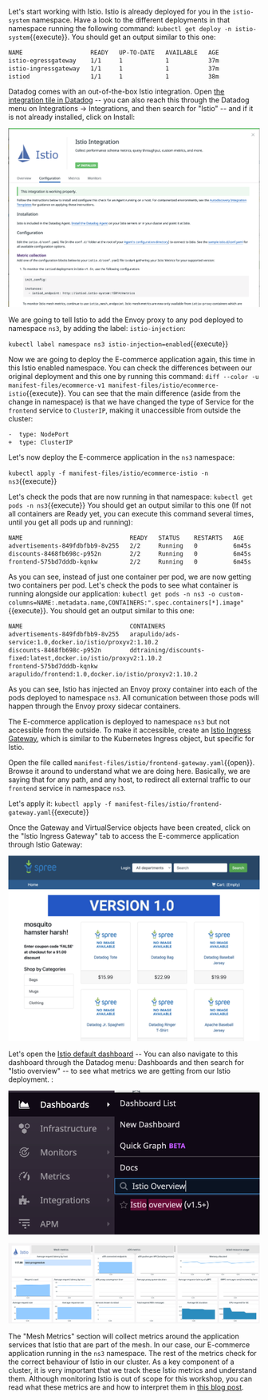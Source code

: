 Let's start working with Istio. Istio is already deployed for you in the `istio-system` namespace. Have a look to the different deployments in that namespace running the following command: `kubectl get deploy -n istio-system`{{execute}}. You should get an output similar to this one:

```
NAME                   READY   UP-TO-DATE   AVAILABLE   AGE
istio-egressgateway    1/1     1            1           37m
istio-ingressgateway   1/1     1            1           37m
istiod                 1/1     1            1           38m
```

Datadog comes with an out-of-the-box Istio integration. Open [the integration tile in Datadog](https://app.datadoghq.com/account/settings#integrations/istio) -- you can also reach this through the Datadog menu on Integrations -> Integrations, and then search for "Istio" -- and if it is not already installed, click on Install:

![Screenshot of Istio Integration](./assets/istio_integration.png)

We are going to tell Istio to add the Envoy proxy to any pod deployed to namespace `ns3`, by adding the label: `istio-injection`:

`kubectl label namespace ns3 istio-injection=enabled`{{execute}}

Now we are going to deploy the E-commerce application again, this time in this Istio enabled namespace. You can check the differences between our original deployment and this one by running this command: `diff --color -u manifest-files/ecommerce-v1 manifest-files/istio/ecommerce-istio`{{execute}}. You can see that the main difference (aside from the change in namespace) is that we have changed the type of Service for the `frontend` service to `ClusterIP`, making it unaccessible from outside the cluster:

```
-  type: NodePort
+  type: ClusterIP
```

Let's now deploy the E-commerce application in the `ns3` namespace:

`kubectl apply -f manifest-files/istio/ecommerce-istio -n ns3`{{execute}}

Let's check the pods that are now running in that namespace: `kubectl get pods -n ns3`{{execute}} You should get an output similar to this one (If not all containers are Ready yet, you can execute this command several times, until you get all pods up and running):

```
NAME                              READY   STATUS    RESTARTS   AGE
advertisements-849fdbfbb9-8v255   2/2     Running   0          6m45s
discounts-8468fb698c-p952n        2/2     Running   0          6m45s
frontend-575bd7dddb-kqnkw         2/2     Running   0          6m45s
```

As you can see, instead of just one container per pod, we are now getting two containers per pod. Let's check the pods to see what container is running alongside our application: `kubectl get pods -n ns3 -o custom-columns=NAME:.metadata.name,CONTAINERS:".spec.containers[*].image"`{{execute}}. You should get an output similar to this one:

```
NAME                              CONTAINERS
advertisements-849fdbfbb9-8v255   arapulido/ads-service:1.0,docker.io/istio/proxyv2:1.10.2
discounts-8468fb698c-p952n        ddtraining/discounts-fixed:latest,docker.io/istio/proxyv2:1.10.2
frontend-575bd7dddb-kqnkw         arapulido/frontend:1.0,docker.io/istio/proxyv2:1.10.2
```

As you can see, Istio has injected an Envoy proxy container into each of the pods deployed to namespace `ns3`. All comunication between those pods will happen through the Envoy proxy sidecar containers.

The E-commerce application is deployed to namespace `ns3` but not accessible from the outside. To make it accessible, create an [Istio Ingress Gateway](https://istio.io/latest/docs/concepts/traffic-management/#gateways), which is similar to the Kubernetes Ingress object, but specific for Istio.

Open the file called `manifest-files/istio/frontend-gateway.yaml`{{open}}. Browse it around to understand what we are doing here. Basically, we are saying that for any path, and any host, to redirect all external traffic to our `frontend` service in namespace `ns3`.

Let's apply it: `kubectl apply -f manifest-files/istio/frontend-gateway.yaml`{{execute}}

Once the Gateway and VirtualService objects have been created, click on the "Istio Ingress Gateway" tab to access the E-commerce application through Istio Gateway:

![Screenshot of Ecommerce app](./assets/app.png)

Let's open the [Istio default dashboard](https://app.datadoghq.com/screen/integration/30320/istio-overview-v15) -- You can also navigate to this dashboard through the Datadog menu: Dashboards and then search for "Istio overview" -- to see what metrics we are getting from our Istio deployment. :

![Screenshot of Istio Dashboard menu](./assets/istio_overview_menu.png)

![Screenshot of Istio Dashboard](./assets/istio_dashboard.png)

The "Mesh Metrics" section will collect metrics around the application services that Istio that are part of the mesh. In our case, our E-commerce application running in the `ns3` namespace. The rest of the metrics check for the correct behaviour of Istio in our cluster. As a key component of a cluster, it is very important that we track these Istio metrics and understand them. Although monitoring Istio is out of scope for this workshop, you can read what these metrics are and how to interpret them in [this blog post](https://www.datadoghq.com/blog/istio-metrics/).
